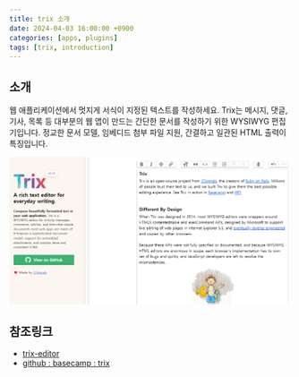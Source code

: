 ```yaml
---
title: trix 소개
date: 2024-04-03 16:00:00 +0900
categories: [apps, plugins]
tags: [trix, introduction]
---
```


## 소개

웹 애플리케이션에서 멋지게 서식이 지정된 텍스트를 작성하세요. Trix는 메시지, 댓글, 기사, 목록 등 대부분의 웹 앱이 만드는 간단한 문서를 작성하기 위한 WYSIWYG 편집기입니다. 정교한 문서 모델, 임베디드 첨부 파일 지원, 간결하고 일관된 HTML 출력이 특징입니다.

![24-04-03-introduction-trix-01](/assets/posts/dev/utils/24-04-03-introduction-trix-01.png)

## 참조링크

- [trix-editor](https://trix-editor.org/)
- [github : basecamp : trix](https://github.com/basecamp/trix)
